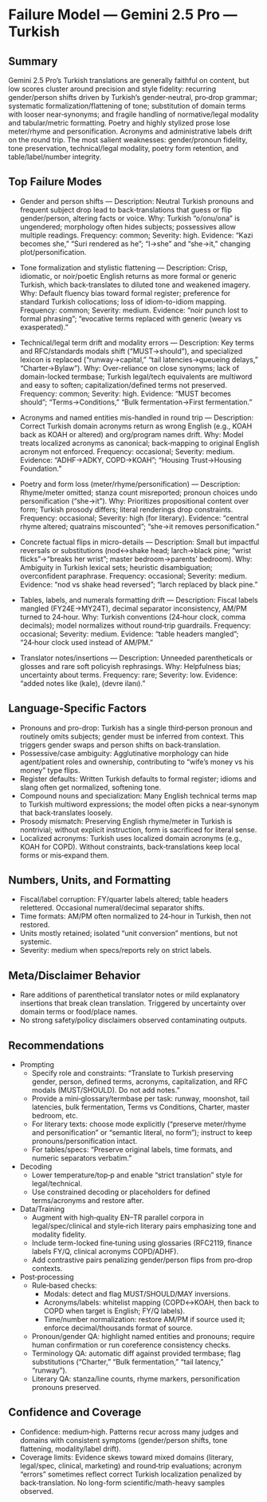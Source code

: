 # Failure Model — Gemini 2.5 Pro — Turkish

## Summary
Gemini 2.5 Pro’s Turkish translations are generally faithful on content, but low scores cluster around precision and style fidelity: recurring gender/person shifts driven by Turkish’s gender‑neutral, pro‑drop grammar; systematic formalization/flattening of tone; substitution of domain terms with looser near‑synonyms; and fragile handling of normative/legal modality and tabular/metric formatting. Poetry and highly stylized prose lose meter/rhyme and personification. Acronyms and administrative labels drift on the round trip. The most salient weaknesses: gender/pronoun fidelity, tone preservation, technical/legal modality, poetry form retention, and table/label/number integrity.

## Top Failure Modes
- Gender and person shifts — Description: Neutral Turkish pronouns and frequent subject drop lead to back‑translations that guess or flip gender/person, altering facts or voice. Why: Turkish “o/onu/ona” is ungendered; morphology often hides subjects; possessives allow multiple readings. Frequency: common; Severity: high. Evidence: “Kazi becomes she,” “Suri rendered as he”; “I→she” and “she→it,” changing plot/personification.

- Tone formalization and stylistic flattening — Description: Crisp, idiomatic, or noir/poetic English returns as more formal or generic Turkish, which back‑translates to diluted tone and weakened imagery. Why: Default fluency bias toward formal register; preference for standard Turkish collocations; loss of idiom-to-idiom mapping. Frequency: common; Severity: medium. Evidence: “noir punch lost to formal phrasing”; “evocative terms replaced with generic (weary vs exasperated).”

- Technical/legal term drift and modality errors — Description: Key terms and RFC/standards modals shift (“MUST→should”), and specialized lexicon is replaced (“runway→capital,” “tail latencies→queueing delays,” “Charter→Bylaw”). Why: Over-reliance on close synonyms; lack of domain-locked termbase; Turkish legal/tech equivalents are multiword and easy to soften; capitalization/defined terms not preserved. Frequency: common; Severity: high. Evidence: “MUST becomes should”; “Terms→Conditions,” “Bulk fermentation→First fermentation.”

- Acronyms and named entities mis-handled in round trip — Description: Correct Turkish domain acronyms return as wrong English (e.g., KOAH back as KOAH or altered) and org/program names drift. Why: Model treats localized acronyms as canonical; back‑mapping to original English acronym not enforced. Frequency: occasional; Severity: medium. Evidence: “ADHF→ADKY, COPD→KOAH”; “Housing Trust→Housing Foundation.”

- Poetry and form loss (meter/rhyme/personification) — Description: Rhyme/meter omitted; stanza count misreported; pronoun choices undo personification (“she→it”). Why: Prioritizes propositional content over form; Turkish prosody differs; literal renderings drop constraints. Frequency: occasional; Severity: high (for literary). Evidence: “central rhyme altered; quatrains miscounted”; “she→it removes personification.”

- Concrete factual flips in micro-details — Description: Small but impactful reversals or substitutions (nod↔shake head; larch→black pine; “wrist flicks”→“breaks her wrist”; master bedroom→parents’ bedroom). Why: Ambiguity in Turkish lexical sets; heuristic disambiguation; overconfident paraphrase. Frequency: occasional; Severity: medium. Evidence: “nod vs shake head reversed”; “larch replaced by black pine.”

- Tables, labels, and numerals formatting drift — Description: Fiscal labels mangled (FY24E→MY24T), decimal separator inconsistency, AM/PM turned to 24‑hour. Why: Turkish conventions (24‑hour clock, comma decimals); model normalizes without round‑trip guardrails. Frequency: occasional; Severity: medium. Evidence: “table headers mangled”; “24‑hour clock used instead of AM/PM.”

- Translator notes/insertions — Description: Unneeded parentheticals or glosses and rare soft policyish rephrasings. Why: Helpfulness bias; uncertainty about terms. Frequency: rare; Severity: low. Evidence: “added notes like (kale), (devre ilanı).”

## Language‑Specific Factors
- Pronouns and pro-drop: Turkish has a single third‑person pronoun and routinely omits subjects; gender must be inferred from context. This triggers gender swaps and person shifts on back‑translation.
- Possessive/case ambiguity: Agglutinative morphology can hide agent/patient roles and ownership, contributing to “wife’s money vs his money” type flips.
- Register defaults: Written Turkish defaults to formal register; idioms and slang often get normalized, softening tone.
- Compound nouns and specialization: Many English technical terms map to Turkish multiword expressions; the model often picks a near‑synonym that back‑translates loosely.
- Prosody mismatch: Preserving English rhyme/meter in Turkish is nontrivial; without explicit instruction, form is sacrificed for literal sense.
- Localized acronyms: Turkish uses localized domain acronyms (e.g., KOAH for COPD). Without constraints, back‑translations keep local forms or mis‑expand them.

## Numbers, Units, and Formatting
- Fiscal/label corruption: FY/quarter labels altered; table headers relettered. Occasional numeral/decimal separator shifts.
- Time formats: AM/PM often normalized to 24‑hour in Turkish, then not restored.
- Units mostly retained; isolated “unit conversion” mentions, but not systemic.
- Severity: medium when specs/reports rely on strict labels.

## Meta/Disclaimer Behavior
- Rare additions of parenthetical translator notes or mild explanatory insertions that break clean translation. Triggered by uncertainty over domain terms or food/place names.
- No strong safety/policy disclaimers observed contaminating outputs.

## Recommendations
- Prompting
  - Specify role and constraints: “Translate to Turkish preserving gender, person, defined terms, acronyms, capitalization, and RFC modals (MUST/SHOULD). Do not add notes.”
  - Provide a mini‑glossary/termbase per task: runway, moonshot, tail latencies, bulk fermentation, Terms vs Conditions, Charter, master bedroom, etc.
  - For literary texts: choose mode explicitly (“preserve meter/rhyme and personification” or “semantic literal, no form”); instruct to keep pronouns/personification intact.
  - For tables/specs: “Preserve original labels, time formats, and numeric separators verbatim.”
- Decoding
  - Lower temperature/top‑p and enable “strict translation” style for legal/technical.
  - Use constrained decoding or placeholders for defined terms/acronyms and restore after.
- Data/Training
  - Augment with high‑quality EN–TR parallel corpora in legal/spec/clinical and style‑rich literary pairs emphasizing tone and modality fidelity.
  - Include term-locked fine‑tuning using glossaries (RFC2119, finance labels FY/Q, clinical acronyms COPD/ADHF).
  - Add contrastive pairs penalizing gender/person flips from pro‑drop contexts.
- Post‑processing
  - Rule‑based checks:
    - Modals: detect and flag MUST/SHOULD/MAY inversions.
    - Acronyms/labels: whitelist mapping (COPD↔KOAH, then back to COPD when target is English; FY/Q labels).
    - Time/number normalization: restore AM/PM if source used it; enforce decimal/thousands format of source.
  - Pronoun/gender QA: highlight named entities and pronouns; require human confirmation or run coreference consistency checks.
  - Terminology QA: automatic diff against provided termbase; flag substitutions (“Charter,” “Bulk fermentation,” “tail latency,” “runway”).
  - Literary QA: stanza/line counts, rhyme markers, personification pronouns preserved.

## Confidence and Coverage
- Confidence: medium‑high. Patterns recur across many judges and domains with consistent symptoms (gender/person shifts, tone flattening, modality/label drift).
- Coverage limits: Evidence skews toward mixed domains (literary, legal/spec, clinical, marketing) and round‑trip evaluations; acronym “errors” sometimes reflect correct Turkish localization penalized by back‑translation. No long-form scientific/math-heavy samples observed.